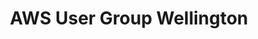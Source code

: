 ---
title: AWS User Group Wellington
description: "The Amazon Web Services - Wellington Users Group is about all things Amazon Web Services for past, present and future users of all persuasions; tech and business, newbie to guru. I will be doing a talk on new predictions."
href: https://www.meetup.com/Amazon-Web-Services-Wellington-User-Group/events/264534376/
avatar: ./banner.png
attendantIds:
  - gerard-sans
country: New Zealand
city: Wellington
---